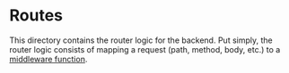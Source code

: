 # Routes

This directory contains the router logic for the backend. Put simply, the router logic consists of mapping a request (path, method, body, etc.) to a [middleware function](../middleware/README.md).
